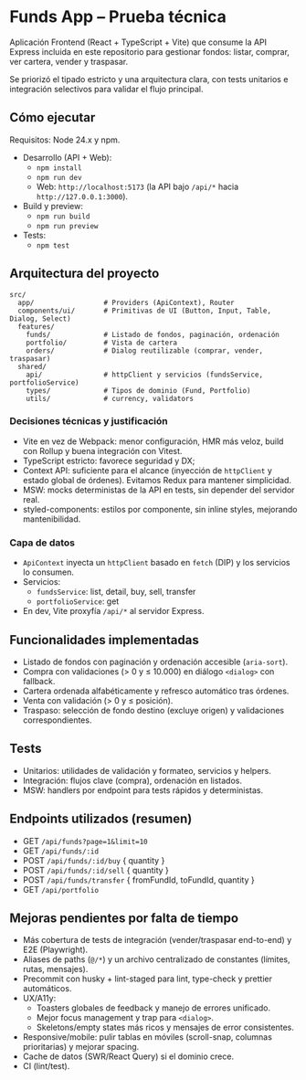 # Funds App – Prueba técnica

Aplicación Frontend (React + TypeScript + Vite) que consume la API Express incluida en este repositorio para gestionar fondos: listar, comprar, ver cartera, vender y traspasar.

Se priorizó el tipado estricto y una arquitectura clara, con tests unitarios e integración selectivos para validar el flujo principal.

## Cómo ejecutar

Requisitos: Node 24.x y npm.

- Desarrollo (API + Web):
  - `npm install`
  - `npm run dev`
  - Web: `http://localhost:5173` (la API bajo `/api/*` hacia `http://127.0.0.1:3000`).
- Build y preview:
  - `npm run build`
  - `npm run preview`
- Tests:
  - `npm test`

## Arquitectura del proyecto

```
src/
  app/                 # Providers (ApiContext), Router
  components/ui/       # Primitivas de UI (Button, Input, Table, Dialog, Select)
  features/
    funds/             # Listado de fondos, paginación, ordenación
    portfolio/         # Vista de cartera
    orders/            # Dialog reutilizable (comprar, vender, traspasar)
  shared/
    api/               # httpClient y servicios (fundsService, portfolioService)
    types/             # Tipos de dominio (Fund, Portfolio)
    utils/             # currency, validators
```

### Decisiones técnicas y justificación
- Vite en vez de Webpack: menor configuración, HMR más veloz, build con Rollup y buena integración con Vitest.
- TypeScript estricto: favorece seguridad y DX;
- Context API: suficiente para el alcance (inyección de `httpClient` y estado global de órdenes). Evitamos Redux para mantener simplicidad.
- MSW: mocks deterministas de la API en tests, sin depender del servidor real.
- styled-components: estilos por componente, sin inline styles, mejorando mantenibilidad.

### Capa de datos
- `ApiContext` inyecta un `httpClient` basado en `fetch` (DIP) y los servicios lo consumen.
- Servicios:
  - `fundsService`: list, detail, buy, sell, transfer
  - `portfolioService`: get
- En dev, Vite proxyfía `/api/*` al servidor Express.

## Funcionalidades implementadas
- Listado de fondos con paginación y ordenación accesible (`aria-sort`).
- Compra con validaciones (> 0 y ≤ 10.000) en diálogo `<dialog>` con fallback.
- Cartera ordenada alfabéticamente y refresco automático tras órdenes.
- Venta con validación (> 0 y ≤ posición).
- Traspaso: selección de fondo destino (excluye origen) y validaciones correspondientes.

## Tests
- Unitarios: utilidades de validación y formateo, servicios y helpers.
- Integración: flujos clave (compra), ordenación en listados.
- MSW: handlers por endpoint para tests rápidos y deterministas.

## Endpoints utilizados (resumen)
- GET `/api/funds?page=1&limit=10`
- GET `/api/funds/:id`
- POST `/api/funds/:id/buy` { quantity }
- POST `/api/funds/:id/sell` { quantity }
- POST `/api/funds/transfer` { fromFundId, toFundId, quantity }
- GET `/api/portfolio`

## Mejoras pendientes por falta de tiempo
- Más cobertura de tests de integración (vender/traspasar end-to-end) y E2E (Playwright).
- Aliases de paths (`@/*`) y un archivo centralizado de constantes (límites, rutas, mensajes).
- Precommit con husky + lint-staged para lint, type-check y prettier automáticos.
- UX/A11y:
  - Toasters globales de feedback y manejo de errores unificado.
  - Mejor focus management y trap para `<dialog>`.
  - Skeletons/empty states más ricos y mensajes de error consistentes.
- Responsive/mobile: pulir tablas en móviles (scroll-snap, columnas prioritarias) y mejorar spacing.
- Cache de datos (SWR/React Query) si el dominio crece.
- CI (lint/test).

